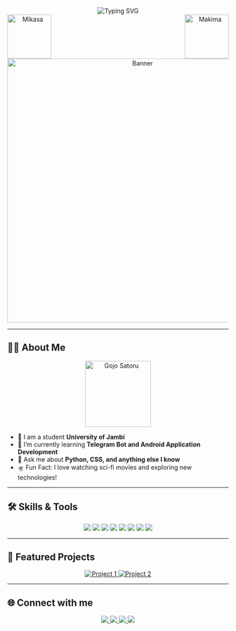 <!-- Profil Header -->
<p align="center">
  <img src="https://readme-typing-svg.herokuapp.com?color=%2336BCF7&size=25&center=true&vCenter=true&width=450&lines=Welcome+to+My+GitHub+Profile!;Its+Me+Xvier!" alt="Typing SVG">
  <br/>
  <img src="https://i.pinimg.com/originals/93/60/54/9360542d71e41c8da83b1833e557e42e.gif" alt="Mikasa" width="100" align="left"/>
  <img src="https://media.giphy.com/media/q8MepM0IqBvAey0LOs/giphy.gif" alt="Makima" width="100" align="right"/>
</p>

<!-- Banner -->
<p align="center">
  <img src="https://raw.githubusercontent.com/username/repo-name/main/banner-image.gif" alt="Banner" width="600"/>
</p>

---

<!-- Tentang Saya -->
## 👨‍🚀 About Me
<p align="center">
  <img src="https://media.giphy.com/media/3o7btVtQq93Z3hAlfO/giphy.gif" alt="Gojo Satoru" width="150"/>
</p>

- 🔭 I am a student **University of Jambi**
- 🌱 I’m currently learning **Telegram Bot and Android Application Development**
- 💬 Ask me about **Python, CSS, and anything else I know**
- 🛸 Fun Fact: I love watching sci-fi movies and exploring new technologies!

---

<!-- Skills dan Tools -->
## 🛠 Skills & Tools
<p align="center">
  <img src="https://img.shields.io/badge/Visual_Studio_Code-0078d7?style=for-the-badge&logo=visual%20studio%20code&logoColor=white">
  <img src="https://img.shields.io/badge/HTML5-E34F26?style=for-the-badge&logo=html5&logoColor=white">
  <img src="https://img.shields.io/badge/CSS3-1572B6?style=for-the-badge&logo=css3&logoColor=white">
  <img src="https://img.shields.io/badge/Laravel-FF2D20?style=for-the-badge&logo=laravel&logoColor=white">
  <img src="https://img.shields.io/badge/PHP-777BB4?style=for-the-badge&logo=php&logoColor=white">
  <img src="https://img.shields.io/badge/C++-00599C?style=for-the-badge&logo=c%2B%2B&logoColor=white">
  <img src="https://img.shields.io/badge/Python-3670A0?style=for-the-badge&logo=python&logoColor=ffdd54">
  <img src="https://img.shields.io/badge/Android_Studio-3DDC84?style=for-the-badge&logo=android-studio&logoColor=white">
</p>

---

<!-- Proyek Unggulan -->
## 🌟 Featured Projects

<p align="center">
  <a href="https://github.com/Xvier86/project-1">
    <img src="https://github-readme-stats.vercel.app/api/pin/?username=Xvier86&repo=project-1&theme=radical" alt="Project 1">
  </a>
  <a href="https://github.com/Xvier86/project-2">
    <img src="https://github-readme-stats.vercel.app/api/pin/?username=Xvier86&repo=project-2&theme=radical" alt="Project 2">
  </a>
</p>

---

<!-- Kontak dan Sosial Media -->
## 🌐 Connect with me

<p align="center">
  <a href="https://instagram.com/vier_gmsta22">
    <img src="https://img.shields.io/badge/Instagram-E1306C?style=for-the-badge&logo=instagram">
  </a>
  <a href="https://twitter.com/lordkazuma18">
    <img src="https://img.shields.io/badge/Twitter-blue?style=for-the-badge&logo=twitter">
  </a>
  <a href="https://t.me/bluewibes">
    <img src="https://img.shields.io/badge/Telegram-0088cc?style=for-the-badge&logo=telegram">
  </a>
  <a href="https://github.com/Xvier86">
    <img src="https://img.shields.io/badge/GitHub-black?style=for-the-badge&logo=github">
  </a>
</p>
